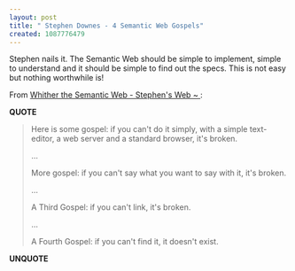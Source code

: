 ```yaml
---
layout: post
title: " Stephen Downes - 4 Semantic Web Gospels"
created: 1087776479
---
```

Stephen nails it.  The Semantic Web should be simple to implement, simple to understand and it should be simple to find out the specs.  This is not easy but nothing worthwhile is!

From <a href="http://www.downes.ca/cgi-bin/website/view.cgi?dbs=Article&#38;key=1087499522&#38;format=full">Whither the Semantic Web - Stephen's Web ~ </a>:
<p><strong>QUOTE</strong></p><blockquote>Here is some gospel: if you can't do it simply, with a simple text-editor, a web server and a standard browser, it's broken.

...

More gospel: if you can't say what you want to say with it, it's broken.

...

A Third Gospel: if you can't link, it's broken.

...

A Fourth Gospel: if you can't find it, it doesn't exist.
</blockquote><p><strong>UNQUOTE</strong></p>

